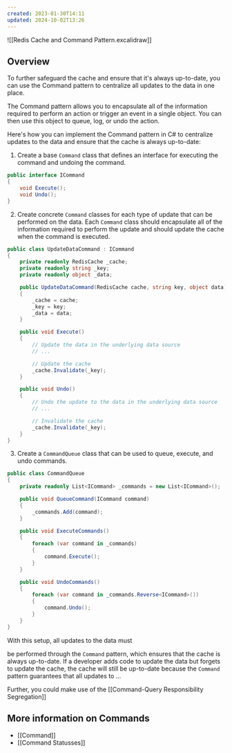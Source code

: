 ```yaml
---
created: 2023-01-30T14:11
updated: 2024-10-02T13:26
---
```


![[Redis Cache and Command Pattern.excalidraw]]

## Overview

To further safeguard the cache and ensure that it's always up-to-date, you can use the Command pattern to centralize all updates to the data in one place.

The Command pattern allows you to encapsulate all of the information required to perform an action or trigger an event in a single object. You can then use this object to queue, log, or undo the action.

Here's how you can implement the Command pattern in C# to centralize updates to the data and ensure that the cache is always up-to-date:

1.  Create a base `Command` class that defines an interface for executing the command and undoing the command.

```c#
public interface ICommand
{
    void Execute();
    void Undo();
}
```

2.  Create concrete `Command` classes for each type of update that can be performed on the data. Each `Command` class should encapsulate all of the information required to perform the update and should update the cache when the command is executed.

```c#
public class UpdateDataCommand : ICommand
{
    private readonly RedisCache _cache;
    private readonly string _key;
    private readonly object _data;

    public UpdateDataCommand(RedisCache cache, string key, object data)
    {
        _cache = cache;
        _key = key;
        _data = data;
    }

    public void Execute()
    {
        // Update the data in the underlying data source
        // ...

        // Update the cache
        _cache.Invalidate(_key);
    }

    public void Undo()
    {
        // Undo the update to the data in the underlying data source
        // ...

        // Invalidate the cache
        _cache.Invalidate(_key);
    }
}
```

3.  Create a `CommandQueue` class that can be used to queue, execute, and undo commands.

``` c#
public class CommandQueue
{
    private readonly List<ICommand> _commands = new List<ICommand>();

    public void QueueCommand(ICommand command)
    {
        _commands.Add(command);
    }

    public void ExecuteCommands()
    {
        foreach (var command in _commands)
        {
            command.Execute();
        }
    }

    public void UndoCommands()
    {
        foreach (var command in _commands.Reverse<ICommand>())
        {
            command.Undo();
        }
    }
}
```

With this setup, all updates to the data must

be performed through the `Command` pattern, which ensures that the cache is always up-to-date. If a developer adds code to update the data but forgets to update the cache, the cache will still be up-to-date because the `Command` pattern guarantees that all updates to ...

Further, you could make use of the [[Command-Query Responsibility Segregation]]

## More information on Commands

- [[Command]]
- [[Command Statusses]]
